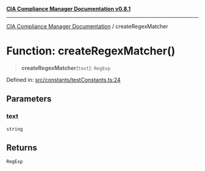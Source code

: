 [**CIA Compliance Manager Documentation v0.8.1**](../README.md)

***

[CIA Compliance Manager Documentation](../globals.md) / createRegexMatcher

# Function: createRegexMatcher()

> **createRegexMatcher**(`text`): `RegExp`

Defined in: [src/constants/testConstants.ts:24](https://github.com/Hack23/cia-compliance-manager/blob/4236f4375d9cfb0505c191818eeb5443ec527132/src/constants/testConstants.ts#L24)

## Parameters

### text

`string`

## Returns

`RegExp`
